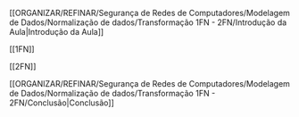 [[ORGANIZAR/REFINAR/Segurança de Redes de Computadores/Modelagem de Dados/Normalização de dados/Transformação 1FN - 2FN/Introdução da Aula|Introdução da Aula]]

[[1FN]]

[[2FN]]

[[ORGANIZAR/REFINAR/Segurança de Redes de Computadores/Modelagem de Dados/Normalização de dados/Transformação 1FN - 2FN/Conclusão|Conclusão]]
